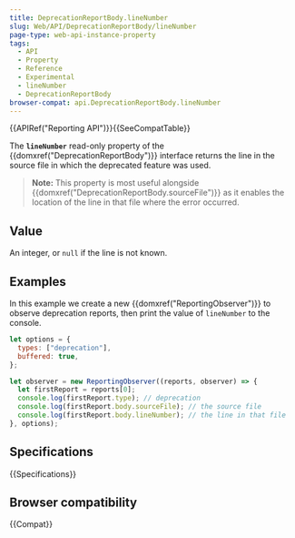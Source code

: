 ```yaml
---
title: DeprecationReportBody.lineNumber
slug: Web/API/DeprecationReportBody/lineNumber
page-type: web-api-instance-property
tags:
  - API
  - Property
  - Reference
  - Experimental
  - lineNumber
  - DeprecationReportBody
browser-compat: api.DeprecationReportBody.lineNumber
---
```


{{APIRef("Reporting API")}}{{SeeCompatTable}}

The **`lineNumber`** read-only property of the {{domxref("DeprecationReportBody")}} interface returns the line in the source file in which the deprecated feature was used.

> **Note:** This property is most useful alongside {{domxref("DeprecationReportBody.sourceFile")}} as it enables the location of the line in that file where the error occurred.

## Value

An integer, or `null` if the line is not known.

## Examples

In this example we create a new {{domxref("ReportingObserver")}} to observe deprecation reports, then print the value of `lineNumber` to the console.

```js
let options = {
  types: ["deprecation"],
  buffered: true,
};

let observer = new ReportingObserver((reports, observer) => {
  let firstReport = reports[0];
  console.log(firstReport.type); // deprecation
  console.log(firstReport.body.sourceFile); // the source file
  console.log(firstReport.body.lineNumber); // the line in that file
}, options);
```

## Specifications

{{Specifications}}

## Browser compatibility

{{Compat}}
